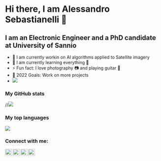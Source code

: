 # Hi there, I am Alessandro Sebastianelli 👋

## I am an Electronic Engineer and a PhD candidate at University of Sannio

- 🔭 I am currently workin on AI algorithms applied to Satellite imagery
- 🌱 I am currently learning everything 🤣
- ⚡ Fun fact: I love photography 📷 and playing guitar 🎸
- 🥅 2022 Goals: Work on more projects
- ![](https://komarev.com/ghpvc/?username=alessandrosebastianelli&style=plastic)


### My GitHub stats
//![](https://github-readme-stats.vercel.app/api?username=alessandrosebastianelli&count_private=true&show_icons=true&theme=nightowl&hide=prs,contribs)

### My top languages
![](https://github-readme-stats.vercel.app/api/top-langs/?username=alessandrosebastianelli&langs_count=8)

<!-- Actual text -->

### Connect with me:
[<img align="left" alt="codeSTACKr | LinkedIn" width="22px" src="https://cdn.jsdelivr.net/npm/simple-icons@v3/icons/linkedin.svg" />][linkedin]
[<img align="left" alt="codeSTACKr | Facebook" width="22px" src="https://cdn.jsdelivr.net/npm/simple-icons@v3/icons/facebook.svg" />][facebook]
[<img align="left" alt="codeSTACKr | Instagram" width="22px" src="https://cdn.jsdelivr.net/npm/simple-icons@v3/icons/instagram.svg" />][instagram]
[<img align="left" alt="codeSTACKr | Instagram" width="22px" src="https://cdn.jsdelivr.net/npm/simple-icons@v3/icons/instagram.svg" />][instagram2]


[linkedin]: https://www.linkedin.com/in/alessandro-sebastianelli-58545915b/
[facebook]: https://www.facebook.com/alessandro.sebastianelli.587
[instagram]: https://www.instagram.com/alessandrosebastianelli/?hl=it
[instagram2]: https://www.instagram.com/a.sebastianelli_photographer/
